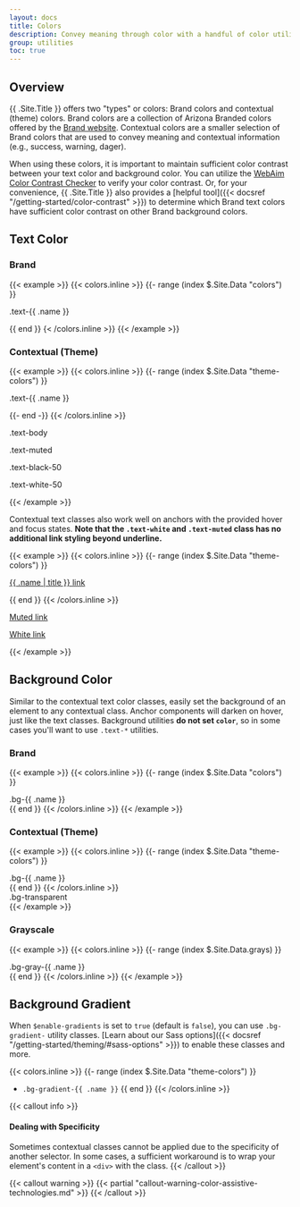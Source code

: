 ```yaml
---
layout: docs
title: Colors
description: Convey meaning through color with a handful of color utility classes. Includes support for styling links with hover states, too.
group: utilities
toc: true
---
```


## Overview

{{ .Site.Title }} offers two "types" or colors: Brand colors and contextual (theme) colors. Brand colors are a collection of Arizona Branded colors offered by the <a href="https://brand.arizona.edu/ua-color-palette" target="_blank">Brand website</a>. Contextual colors are a smaller selection of Brand colors that are used to convey meaning and contextual information (e.g., success, warning, dager).

When using these colors, it is important to maintain sufficient color contrast between your text color and background color. You can utilize the <a href="https://webaim.org/resources/contrastchecker/" target="_blank">WebAim Color Contrast Checker</a> to verify your color contrast. Or, for your convenience, {{ .Site.Title }} also provides a [helpful tool]({{< docsref "/getting-started/color-contrast" >}}) to determine which Brand text colors have sufficient color contrast on other Brand background colors.

## Text Color

### Brand

{{< example >}}
{{< colors.inline >}}
{{- range (index $.Site.Data "colors") }}
<p class="text-{{ .name }}{{ if or (eq .name == "white") (eq .name "cool-gray") (eq .name "warm-gray") }} bg-dark{{ end }}">.text-{{ .name }}</p>{{ end }}
{< /colors.inline >}}
{{< /example >}}

### Contextual (Theme)

{{< example >}}
{{< colors.inline >}}
{{- range (index $.Site.Data "theme-colors") }}
<p class="text-{{ .name }}{{ if eq .name "light" }} bg-dark{{ end }}">.text-{{ .name }}</p>
{{- end -}}
{{< /colors.inline >}}
<p class="text-body">.text-body</p>
<p class="text-muted">.text-muted</p>
<p class="text-black-50">.text-black-50</p>
<p class="text-white-50 bg-dark">.text-white-50</p>
{{< /example >}}

Contextual text classes also work well on anchors with the provided hover and focus states. **Note that the `.text-white` and `.text-muted` class has no additional link styling beyond underline.**

{{< example >}}
{{< colors.inline >}}
{{- range (index $.Site.Data "theme-colors") }}
<p><a href="#" class="text-{{ .name }}{{ if eq .name "light" }} bg-dark{{ end }}">{{ .name | title }} link</a></p>{{ end }}
{{< /colors.inline >}}
<p><a href="#" class="text-muted">Muted link</a></p>
<p><a href="#" class="text-white bg-dark">White link</a></p>
{{< /example >}}


## Background Color

Similar to the contextual text color classes, easily set the background of an element to any contextual class. Anchor components will darken on hover, just like the text classes. Background utilities **do not set `color`**, so in some cases you'll want to use `.text-*` utilities.

### Brand

{{< example >}}
{{< colors.inline >}}
{{- range (index $.Site.Data "colors") }}
<div class="p-3 mb-2 bg-{{ .name }}">.bg-{{ .name }}</div>
{{ end }}
{{< /colors.inline >}}
{{< /example >}}

### Contextual (Theme)

{{< example >}}
{{< colors.inline >}}
{{- range (index $.Site.Data "theme-colors") }}
<div class="p-3 mb-2 bg-{{ .name }}">.bg-{{ .name }}</div>
{{ end }}
{{< /colors.inline >}}
<div class="p-3 mb-2 bg-transparent text-dark">.bg-transparent</div>
{{< /example >}}

### Grayscale

{{< example >}}
{{< colors.inline >}}
{{- range (index $.Site.Data.grays) }}
<div class="p-3 mb-2 bg-gray-{{ .name }}">.bg-gray-{{ .name }}</div>
{{ end }}
{{< /colors.inline >}}
{{< /example >}}

## Background Gradient

When `$enable-gradients` is set to `true` (default is `false`), you can use `.bg-gradient-` utility classes. [Learn about our Sass options]({{< docsref "/getting-started/theming/#sass-options" >}}) to enable these classes and more.

{{< colors.inline >}}
{{- range (index $.Site.Data "theme-colors") }}
- `.bg-gradient-{{ .name }}`
{{ end }}
{{< /colors.inline >}}

{{< callout info >}}
#### Dealing with Specificity

Sometimes contextual classes cannot be applied due to the specificity of another selector. In some cases, a sufficient workaround is to wrap your element's content in a `<div>` with the class.
{{< /callout >}}

{{< callout warning >}}
{{< partial "callout-warning-color-assistive-technologies.md" >}}
{{< /callout >}}
